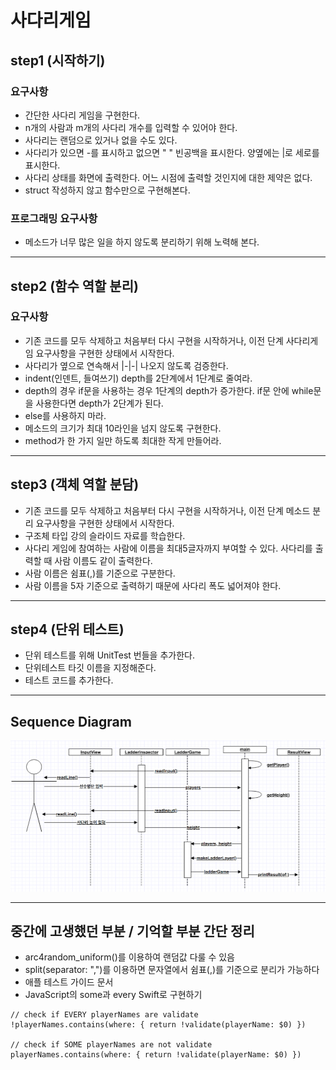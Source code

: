 # 사다리게임

## step1 (시작하기)
### 요구사항
- 간단한 사다리 게임을 구현한다.
- n개의 사람과 m개의 사다리 개수를 입력할 수 있어야 한다.
- 사다리는 랜덤으로 있거나 없을 수도 있다.
- 사다리가 있으면 -를 표시하고 없으면 " " 빈공백을 표시한다. 양옆에는 |로 세로를 표시한다.
- 사다리 상태를 화면에 출력한다. 어느 시점에 출력할 것인지에 대한 제약은 없다.
- struct 작성하지 않고 함수만으로 구현해본다.

### 프로그래밍 요구사항
- 메소드가 너무 많은 일을 하지 않도록 분리하기 위해 노력해 본다.

---
## step2 (함수 역할 분리)
### 요구사항
- 기존 코드를 모두 삭제하고 처음부터 다시 구현을 시작하거나, 이전 단계 사다리게임 요구사항을 구현한 상태에서 시작한다.
- 사다리가 옆으로 연속해서 |-|-| 나오지 않도록 검증한다.
- indent(인덴트, 들여쓰기) depth를 2단계에서 1단계로 줄여라.
- depth의 경우 if문을 사용하는 경우 1단계의 depth가 증가한다. if문 안에 while문을 사용한다면 depth가 2단계가 된다.
- else를 사용하지 마라.
- 메소드의 크기가 최대 10라인을 넘지 않도록 구현한다.
- method가 한 가지 일만 하도록 최대한 작게 만들어라.

---
## step3 (객체 역할 분담)
- 기존 코드를 모두 삭제하고 처음부터 다시 구현을 시작하거나, 이전 단계 메소드 분리 요구사항을 구현한 상태에서 시작한다.
- 구조체 타입 강의 슬라이드 자료를 학습한다.
- 사다리 게임에 참여하는 사람에 이름을 최대5글자까지 부여할 수 있다. 사다리를 출력할 때 사람 이름도 같이 출력한다.
- 사람 이름은 쉼표(,)를 기준으로 구분한다.
- 사람 이름을 5자 기준으로 출력하기 때문에 사다리 폭도 넓어져야 한다.

---
## step4 (단위 테스트)
- 단위 테스트를 위해 UnitTest 번들을 추가한다.
- 단위테스트 타깃 이름을 지정해준다.
- 테스트 코드를 추가한다.

---
## Sequence Diagram
![sequence diagram](materials/sequence-diagram.png)

---
## 중간에 고생했던 부분 / 기억할 부분 간단 정리
- arc4random_uniform()를 이용하여 랜덤값 다룰 수 있음
- split(separator: ",")를 이용하면 문자열에서 쉼표(,)를 기준으로 분리가 가능하다
- 애플 테스트 가이드 문서
- JavaScript의 some과 every Swift로 구현하기
```
// check if EVERY playerNames are validate
!playerNames.contains(where: { return !validate(playerName: $0) })

// check if SOME playerNames are not validate
playerNames.contains(where: { return !validate(playerName: $0) })
```
